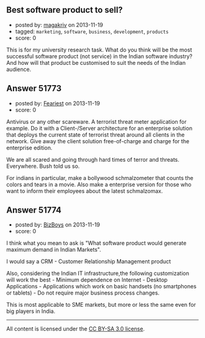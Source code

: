 ## Best software product to sell?

- posted by: [magakriv](https://stackexchange.com/users/-1/29716-magakriv) on 2013-11-19
- tagged: `marketing`, `software`, `business`, `development`, `products`
- score: 0

<p>This is for my university research task. 
What do you think will be the most successful software product (not service) in the Indian software industry? 
And how will that product be customised to suit the needs of the Indian audience.</p>



## Answer 51773

- posted by: [Feariest](https://stackexchange.com/users/-1/29718-feariest) on 2013-11-19
- score: 0

<p>Antivirus or any other scareware. A terrorist threat meter application for example. Do it with a Client-/Server architecture for an enterprise solution that deploys the current state of terrorist threat around all clients in the network. Give away the client solution free-of-charge and charge for the enterprise edition.</p>

<p>We are all scared and going through hard times of terror and threats. Everywhere. Bush told us so. </p>

<p>For indians in particular, make a bollywood schmalzometer that counts the colors and tears in a movie. Also make a enterprise version for those who want to inform their employees about the latest schmalzomax.</p>



## Answer 51774

- posted by: [BizBoys](https://stackexchange.com/users/-1/28593-bizboys) on 2013-11-19
- score: 0

<p>I think what you mean to ask is "What software product would generate maximum demand in Indian Markets". </p>

<p>I would say a CRM - Customer Relationship Management product</p>

<p>Also, considering the Indian IT infrastructure,the following customization will work the best - Minimum dependence on Internet
- Desktop Applications 
- Applications which work on basic handsets (no smartphones or tablets)
- Do not require major business process changes.</p>

<p>This is most applicable to SME markets, but more or less the same even for big players in India.</p>




---

All content is licensed under the [CC BY-SA 3.0 license](https://creativecommons.org/licenses/by-sa/3.0/).
